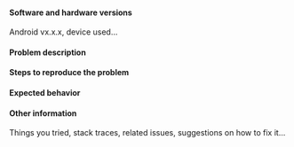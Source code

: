 #### Software and hardware versions 
Android vx.x.x, device used...

#### Problem description

#### Steps to reproduce the problem

#### Expected behavior

#### Other information 
Things you tried, stack traces, related issues, suggestions on how to fix it...
